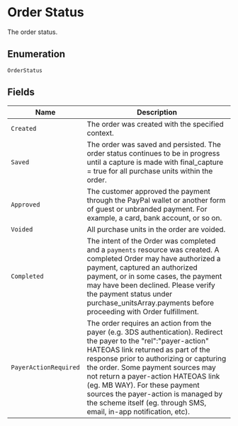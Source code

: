 
# Order Status

The order status.

## Enumeration

`OrderStatus`

## Fields

| Name | Description |
|  --- | --- |
| `Created` | The order was created with the specified context. |
| `Saved` | The order was saved and persisted. The order status continues to be in progress until a capture is made with final_capture = true for all purchase units within the order. |
| `Approved` | The customer approved the payment through the PayPal wallet or another form of guest or unbranded payment. For example, a card, bank account, or so on. |
| `Voided` | All purchase units in the order are voided. |
| `Completed` | The intent of the Order was completed and a `payments` resource was created. A completed Order may have authorized a payment, captured an authorized payment, or in some cases, the payment may have been declined. Please verify the payment status under purchase_unitsArray.payments before proceeding with Order fulfillment. |
| `PayerActionRequired` | The order requires an action from the payer (e.g. 3DS authentication). Redirect the payer to the "rel":"payer-action" HATEOAS link returned as part of the response prior to authorizing or capturing the order. Some payment sources may not return a payer-action HATEOAS link (eg. MB WAY). For these payment sources the payer-action is managed by the scheme itself (eg. through SMS, email, in-app notification, etc). |

